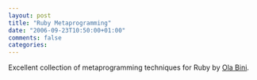 ```yaml
---
layout: post
title: "Ruby Metaprogramming"
date: "2006-09-23T10:50:00+01:00"
comments: false
categories: 
---
```


<p>Excellent collection of metaprogramming techniques for Ruby by <a href="http://ola-bini.blogspot.com/2006/09/ruby-metaprogramming-techniques.html">Ola Bini</a>.</p>


